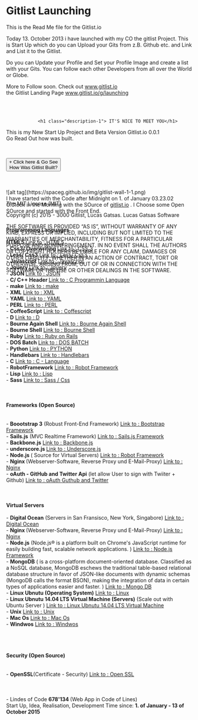 # Gitlist Launching
This is the Read Me file for the Gitlist.io 


Today 13. October 2013 i have launched with my CO the gitlist Project. 
This is Start Up which do you can Upload your Gits from z.B. Github etc. and Link and List it to the Gitlist. 

Do you can Update your Profile and Set your Profile Image and create a list with your Gits. 
You can follow each other Developers from all over the World or Globe. 

More to Follow soon. 
Check out <a href="http://www.gitlist.io"> www.gitlist.io </a> <br> the Gitlist Landing Page <a href="http://www.gitlist.io/g/launching">www.gitlist.io/g/launching</a>



<section id="middle-place-01">
            

<div class="middle-place-con-01">
<br>
<br> 
                <img src="{{ site.baseurl }}/img/macbookE4DC87EEC6098E66CF0548E81C93EE48.png" class="center-block container-small"alt="" /> 

                <h1 class="description-1"> IT'S NICE TO MEET YOU</h1>
                

<p class="description-2-small"> This is my New Start Up Project and Beta Version Gitlist.io 0.0.1 
<br> Go Read Out how was built. </p> 
<br>      
        

<div class="bs-example">
    

<p>
      <button class="btn btn-primary collapsed center-block" type="button" id="gitlist-promo-readmore" data-toggle="collapse" data-target="#collapseBeispiel" aria-expanded="false" aria-controls="collapseBeispiel">
        + Click here & Go See 
<br> How Was Gitlist Built?
      </button>
      
<br>
<br>
<br>
    </p>
    

<div class="collapse" id="collapseBeispiel" aria-expanded="false" style="height: 0px;">
      

<div class="well container">                                                                
 <img src="http://space.lucasgatsas.ch/images/Showcase-Devices-Presentation-lucas-gatsas-gitlist-app.png" class="center-block container-small"alt="" /> <br
<br>
<br>
I have started with the Code after Midnight on 1. of January 03.23.02 O.Clock in the Morning with the SOurce of <a href="http://www.gitlist.io">gitlist.io</a> . I Choose some Open SOurce and started with the Front End. 

<br>
<br> 
<br> <strong> Programming Languages </strong> 
<br>
<br> <strong> HTML5 </strong> <a href="https://en.wikipedia.org/wiki/HTML5" target="blank"> Link to : HTML5</a> 
<br> - <strong> Css3/ Overwriting </strong> <a href="https://en.wikipedia.org/wiki/Cascading_Style_Sheets" target="_blank"> Link to : CSS 3</a> 
<br> - <strong>Less/ Css3</strong> <a href="https://en.wikipedia.org/wiki/Less_(stylesheet_language)" target="_blank"> Link to : Less/ Css3</a> 
<br> - <strong>Javascript</strong> <a href="https://en.wikipedia.org/wiki/JavaScript" target="_blank"> Link to : Javascript</a> 
<br> - <strong>Jquery </strong> <a href="https://en.wikipedia.org/wiki/JQuery" target="_blank"> Link to : Jquery</a> 
<br> - <strong>JSON </strong> <a href="https://en.wikipedia.org/wiki/JSON" target="_blank"> Link to : JSON</a> 
<br> - <strong>C/ C++ Header </strong> <a href="https://en.wikipedia.org/wiki/C%2B%2B" target="_blank"> Link to : C Programmin Language</a> 
<br> - <strong>make</strong> <a href="https://en.wikipedia.org/wiki/Make_(software)" target="_blank"> Link to : make</a> 
<br> - <strong>XML</strong> <a href="https://en.wikipedia.org/wiki/XML" target="_blank"> Link to : XML</a> 
<br> - <strong>YAML</strong> <a href="https://en.wikipedia.org/wiki/YAML" target="_blank"> Link to : YAML</a> 
<br> - <strong>PERL</strong> <a href="https://en.wikipedia.org/wiki/Perl" target="_blank"> Link to : PERL</a> 
<br> - <strong>CoffeeScript</strong> <a href=" https://en.wikipedia.org/wiki/CoffeeScript)" target="_blank"> Link to : Coffescript</a> 
<br> - <strong>D</strong> <a href=" https://en.wikipedia.org/wiki/D#Computing_codes" target="_blank"> Link to : D </a> 
<br> - <strong>Bourne Again Shell</strong> <a href=" https://en.wikipedia.org/wiki/C_(programming_language)" target="_blank"> Link to : Bourne Again Shell</a> 
<br> - <strong>Bourne Shell</strong> <a href="https://en.wikipedia.org/wiki/C_(programming_language)" target="_blank"> Link to : Bourne Shell</a> 
<br> - <strong>Ruby</strong> <a href="https://en.wikipedia.org/wiki/Ruby_on_Rails" target="_blank"> Link to : Ruby on Rails</a> 
<br> - <strong>DOS Batch</strong> <a href="https://en.wikipedia.org/wiki/Batch_file" target="_blank"> Link to : DOS BATCH</a> 
<br> - <strong>Python</strong> <a href="https://en.wikipedia.org/wiki/Python_(programming_language)" target="_blank"> Link to : PYTHON</a> 
<br> - <strong>Handlebars</strong> <a href="https://en.wikipedia.org/wiki/Handlebars_(template_system)" target="_blank"> Link to : Handlebars</a> 
<br> - <strong>C</strong> <a href=" https://en.wikipedia.org/wiki/C_(programming_language)" target="_blank"> Link to : C - Language</a> 
<br> - <strong>RobotFramework</strong> <a href="https://en.wikipedia.org/wiki/Robot_Framework" target="_blank"> Link to : Robot Framework</a> 
<br> - <strong>Lisp</strong> <a href="https://en.wikipedia.org/wiki/Lisp" target="_bkank"> Link to : Lisp</a> 
<br> - <strong>Sass</strong> <a href="https://en.wikipedia.org/wiki/Sass_(stylesheet_language)" target="_blank"> Link to : Sass / Css</a> 
<br> 
<br>
<br>
<br> <strong> Frameworks (Open Source) </strong> 
<br>
<br>
<br> - <strong>Boootstrap 3</strong> (Robust Front-End Framework) <a href="https://en.wikipedia.org/wiki/Bootstrap_(front-end_framework)" target="_bkank"> Link to : Bootstrap Framework</a> 
<br> - <strong>Sails.js</strong> (MVC Realtime Framework) <a href="http://sailsjs.org/documentation/concepts/)" target="_bkank"> Link to : Sails.js Framework</a> 
<br> - <strong>Backbone.js</strong> <a href="https://en.wikipedia.org/wiki/Backbone.js" target="_bkank"> Link to : Backbone.js</a> 
<br> - <strong> underscore.js </strong> <a href="https://en.wikipedia.org/wiki/Underscore.js" target="_bkank"> Link to : Underscore.js </a> 
<br> - <strong>Node.js </strong>( Source for Virtual Servers) <a href="https://en.wikipedia.org/wiki/Node.js" target="_bkank"> Link to : Robot Framework</a> 
<br> - <strong>Nginx </strong>(Webserver-Software, Reverse Proxy und E-Mail-Proxy) <a href="https://en.wikipedia.org/wiki/Nginx" target="_bkank"> Link to : Nginx</a> 
<br> - <strong>oAuth - GitHub and Twitter Api</strong> (let allow User to sign with Twiiter + Github) <a href="https://en.wikipedia.org/wiki/OAuth" target="_bkank"> Link to : oAuth Guthub and Twitter </a> <br
<br>
<br> <br
<br>
<br> <strong> Virtual Servers </strong> 
<br>
<br> - <strong>Digital Ocean</strong> (Servers in San Fransisco, New York, Singabore) <a href="https://en.wikipedia.org/wiki/DigitalOcean" target="_bkank"> Link to : Digital Ocean</a> 
<br> - <strong>Nginx </strong>(Webserver-Software, Reverse Proxy und E-Mail-Proxy) <a href="https://en.wikipedia.org/wiki/Nginx" target="_bkank"> Link to : Nginx</a> 
<br> - <strong>Node.js</strong> (Node.js® is a platform built on Chrome's JavaScript runtime for easily building fast, scalable network applications. ) <a href=" https://en.wikipedia.org/wiki/Node.js" target="_bkank"> Link to : Node.js Framework</a> 
<br> - <strong>MongoDB</strong> ( is a cross-platform document-oriented database. Classified as a NoSQL database, MongoDB eschews the traditional table-based relational database structure in favor of JSON-like documents with dynamic schemas (MongoDB calls the format BSON), making the integration of data in certain types of applications easier and faster. ) <a href="https://en.wikipedia.org/wiki/MongoDB" target="_bkank"> Link to : Mongo DB</a> 
<br> - <strong>Linux Ubnutu (Operating System)</strong> <a href="https://en.wikipedia.org/wiki/Ubuntu_(operating_system)" target="_bkank"> Link to : Linux</a> 
<br> - <strong>Linux Ubnutu 14.04 LTS Virtual Machine (Servers)</strong> (Scale out with Ubuntu Server ) <a href="http://www.ubuntu.com/server" target="_bkank"> Link to : Linux Ubnutu 14.04 LTS Virtual Machine</a> 
<br> - <strong>Unix</strong> <a href="https://en.wikipedia.org/wiki/Unix" target="_bkank"> Link to : Unix</a> 
<br> - <strong>Mac Os</strong> <a href="https://en.wikipedia.org/wiki/Mac_OS" target="_bkank"> Link to : Mac Os</a> 
<br> - <strong>Windwos</strong> <a href="https://en.wikipedia.org/wiki/Microsoft_Windows" target="_bkank"> Link to : Windwos</a> 
<br> <br
<br> 
<br>
<br>
<br> <strong> Security (Open Source) </strong> 
<br>
<br>
<br> - <strong> OpenSSL</strong>(Certificate - Security) <a href="https://en.wikipedia.org/wiki/OpenSSL" target="_bkank"> Link to : Open SSL</a> 
<br> 
<br> 
<br> 
<br> - Lindes of Code <strong>678'134 </strong>(Web App in Code of Lines) 
<br> Start Up, Idea, Realisation, Development Time since: <strong> 1. of January - 13 of October 2015 </strong> 
<br> 
<br> 
<br> 
<br>
<img src="{{ site.baseurl }}/img/figure-4.png" class="center-block"alt="" />
                      
</div>                                                            
                    
</div>
                  
</div>
                
</div>
         </section> 
![alt tag](https://spaceg.github.io/img/gitlist-wall-1-1.png)

The MIT License (MIT)

Copyright (c) 2015 - 3000 Gitlist, Lucas Gatsas. Lucas Gatsas Software

THE SOFTWARE IS PROVIDED “AS IS”, WITHOUT WARRANTY OF ANY KIND, EXPRESS OR IMPLIED, INCLUDING BUT NOT LIMITED TO THE WARRANTIES OF MERCHANTABILITY, FITNESS FOR A PARTICULAR PURPOSE AND NONINFRINGEMENT. IN NO EVENT SHALL THE AUTHORS OR COPYRIGHT HOLDERS BE LIABLE FOR ANY CLAIM, DAMAGES OR OTHER LIABILITY, WHETHER IN AN ACTION OF CONTRACT, TORT OR OTHERWISE, ARISING FROM, OUT OF OR IN CONNECTION WITH THE SOFTWARE OR THE USE OR OTHER DEALINGS IN THE SOFTWARE.
